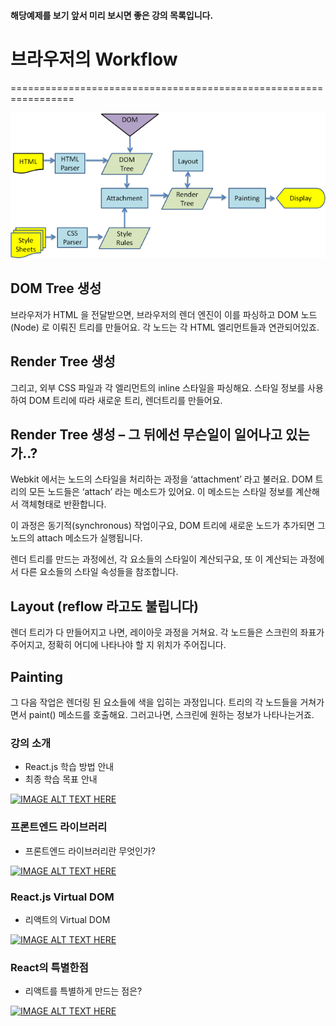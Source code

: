 
#### 해당예제를 보기 앞서 미리 보시면 좋은 강의 목록입니다.

# 브라우저의 Workflow
=================================================================

![ex_screenshot](./01-hello-world/image/dom.png)

## DOM Tree 생성
브라우저가 HTML 을 전달받으면, 브라우저의 렌더 엔진이 이를 파싱하고 DOM 노드(Node) 로 이뤄진 트리를 만들어요. 각 노드는 각 HTML 엘리먼트들과 연관되어있죠.

 

## Render Tree 생성
그리고, 외부 CSS 파일과 각 엘리먼트의 inline 스타일을 파싱해요. 스타일 정보를 사용하여 DOM 트리에 따라 새로운 트리, 렌더트리를 만들어요.

 

## Render Tree 생성 – 그 뒤에선 무슨일이 일어나고 있는가..?
Webkit 에서는 노드의 스타일을 처리하는 과정을 ‘attachment’ 라고 불러요. DOM 트리의 모든 노드들은 ‘attach’ 라는 메소드가 있어요. 이 메소드는 스타일 정보를 계산해서 객체형태로 반환합니다.

이 과정은 동기적(synchronous) 작업이구요, DOM 트리에 새로운 노드가 추가되면 그 노드의 attach 메소드가 실행됩니다.

렌더 트리를 만드는 과정에선, 각 요소들의 스타일이 계산되구요, 또 이 계산되는 과정에서 다른 요소들의 스타일 속성들을 참조합니다.

 

## Layout (reflow 라고도 불립니다)
렌더 트리가 다 만들어지고 나면, 레이아웃 과정을 거쳐요. 각 노드들은 스크린의 좌표가 주어지고, 정확히 어디에 나타나야 할 지 위치가 주어집니다.

 

## Painting
그 다음 작업은 렌더링 된 요소들에 색을 입히는 과정입니다. 트리의 각 노드들을 거쳐가면서 paint() 메소드를 호출해요. 그러고나면, 스크린에 원하는 정보가 나타나는거죠.


### 강의 소개
- React.js 학습 방법 안내
- 최종 학습 목표 안내

[![IMAGE ALT TEXT HERE](http://img.youtube.com/vi/GEoNiUcVwjE/0.jpg)](https://www.youtube.com/watch?v=fT9iFFAt60E&feature=youtu.be&list=PL9FpF_z-xR_E4rxYMMZx5cOpwaiwCzWUH)


### 프론트엔드 라이브러리
- 프론트엔드 라이브러리란 무엇인가?

[![IMAGE ALT TEXT HERE](http://img.youtube.com/vi/H24D0GveBYY/0.jpg)](https://www.youtube.com/watch?v=_aBq1SKl6yQ&index=2&list=PL9FpF_z-xR_E4rxYMMZx5cOpwaiwCzWUH)


### React.js Virtual DOM
- 리액트의 Virtual DOM

[![IMAGE ALT TEXT HERE](http://img.youtube.com/vi/fISs08P6eMc/0.jpg)](https://www.youtube.com/watch?v=wKwMRH0PkMg&list=PL9FpF_z-xR_E4rxYMMZx5cOpwaiwCzWUH&index=3)


### React의 특별한점
- 리액트를 특별하게 만드는 점은?

[![IMAGE ALT TEXT HERE](http://img.youtube.com/vi/fISs08P6eMc/0.jpg)](https://www.youtube.com/watch?v=aP5rmFZ70js&list=PL9FpF_z-xR_E4rxYMMZx5cOpwaiwCzWUH&index=4)
